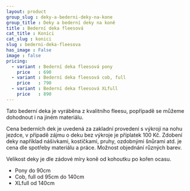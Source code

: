 ```yaml
---
layout: product
group_slug : deky-a-bederni-deky-na-kone
group_title : Deky a bederní deky na koně
title : Bederní deka fleesová
cat_title : Koníci
cat_slug : konici
slug : bederni-deka-fleesova
has_image : False
image : false
pricing:
  - variant : Bederní deka fleesová pony
    price   : 690
  - variant : Bederní deka fleesová cob, full
    price   : 790
  - variant : Bederní deka fleesová XLfull
    price   : 890
---
```


Tato bederní deka je vyráběna z kvalitního fleesu, popřípadě se můžeme dohodnout i na jiném materiálu.

Cena bederních dek je uvedená za zakladní provedení s výkrojí na nohu jezdce, v případě zájmu o deku bez výkroje je příplatek 100&nbsp;Kč.
Zdobení deky například nášivkami, kostičkami, pruhy, ozdobnými šnůrami atd. je cena dle spotřeby materiálu a práce.
Možnost objednání různých barev.

Velikost deky je dle zádové míry koně od kohoutku po kořen ocasu.

 - Pony do 90cm
 - Cob, full od 95cm do 140cm
 - XLfull od 140cm

